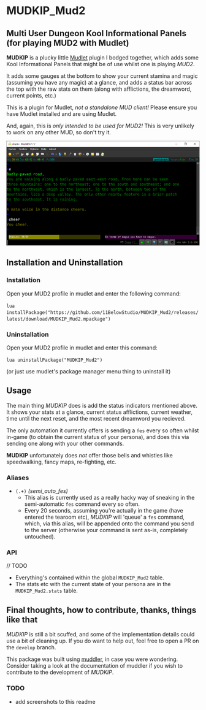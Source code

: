 # MUDKIP_Mud2

## Multi User Dungeon Kool Informational Panels (for playing MUD2 with Mudlet)

**MUDKIP** is a plucky little [Mudlet](https://www.mudlet.org) plugin
I bodged together, which adds some Kool Informational Panels
that might be of use whilst one is playing *MUD2*.

It adds some gauges at the bottom to show your current stamina
and magic (assuming you have any magic) at a glance, and adds
a status bar across the top with the raw stats on them (along
with afflictions, the dreamword, current points, etc.)

This is a plugin for Mudlet, *not a standalone MUD client!*
Please ensure you have Mudlet installed and are using Mudlet.

And, again, this is *only intended to be used for MUD2!*
This is very unlikely to work on any other MUD, so don't try it.

![a screenshot of MUDKIP being used in mudlet](/docs/readme.png)

## Installation and Uninstallation

### Installation

Open your MUD2 profile in mudlet and enter the following command:

`lua installPackage("https://github.com/11BelowStudio/MUDKIP_Mud2/releases/latest/download/MUDKIP_Mud2.mpackage")`

### Uninstallation

Open your MUD2 profile in mudlet and enter this command:

`lua uninstallPackage("MUDKIP_Mud2")`

(or just use mudlet's package manager menu thing to uninstall it)

## Usage

The main thing *MUDKIP* does is add the status indicators
mentioned above. It shows your stats at a glance, current
status afflictions, current weather, time until the next reset,
and the most recent dreamword you recieved.

The only automation it currently offers is sending a `fes`
every so often whilst in-game (to obtain the current status of
your persona), and does this via sending one along with your
other commands.

**MUDKIP** unfortunately does *not* offer those bells and
whistles like speedwalking, fancy maps, re-fighting, etc.

### Aliases

* `(.+)` *(semi_auto_fes)*
  * This alias is currently used as a really hacky way of
  sneaking in the semi-automatic `fes` command every so often.
  * Every 20 seconds, assuming you're actually in the game
  (have entered the tearoom etc), *MUDKIP* will 'queue' a `fes`
  command, which, via this alias, will be appended onto the
  command you send to the server (otherwise your command is
  sent as-is, completely untouched).

### API

// TODO

* Everything's contained within the global `MUDKIP_Mud2` table.
* The stats etc with the current state of your persona are
  in the `MUDKIP_Mud2.stats` table.

## Final thoughts, how to contribute, thanks, things like that

*MUDKIP* is still a bit scuffed, and some of the implementation
details could use a bit of cleaning up. If you do want to help
out, feel free to open a PR on the `develop` branch.

This package was built using [muddler](https://github.com/demonnic/muddler),
in case you were wondering.
Consider taking a look at the documentation of muddler
if you wish to contribute to the development of *MUDKIP*.

### TODO

* add screenshots to this readme
